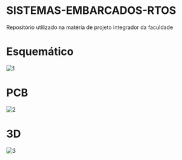 # SISTEMAS-EMBARCADOS-RTOS
Repositório utilizado na matéria de projeto integrador da faculdade

# Esquemático

![1](https://github.com/Mateuspv/SISTEMAS-EMBARCADOS-RTOS/assets/76630728/d1d18b0c-d67c-40f5-8560-1b13eb57e03a)

# PCB

![2](https://github.com/Mateuspv/SISTEMAS-EMBARCADOS-RTOS/assets/76630728/567c2706-d03e-4d94-b293-703927d153c1)

# 3D
![3](https://github.com/Mateuspv/SISTEMAS-EMBARCADOS-RTOS/assets/76630728/cb049af1-bdd0-45f7-8add-ae8082eaf8d0)
